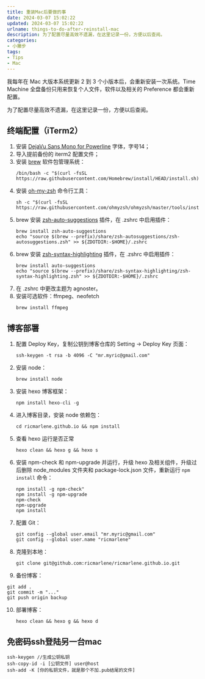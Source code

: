 ```yaml
---
title: 重装Mac后要做的事
date: 2024-03-07 15:02:22
updated: 2024-03-07 15:02:22
urlname: things-to-do-after-reinstall-mac
description: 为了配置尽量高效不遗漏，在这里记录一份，方便以后查阅。
categories:
- 小撇步
tags:
- Tips
- Mac
---
```


我每年在 Mac 大版本系统更新 2 到 3 个小版本后，会重新安装一次系统。Time Machine 全盘备份只用来恢复个人文件，软件以及相关的 Preference 都会重新配置。

为了配置尽量高效不遗漏，在这里记录一份，方便以后查阅。

## 终端配置（iTerm2）

1. 安装 [DejaVu Sans Mono for Powerline](https://github.com/powerline/fonts/blob/master/DejaVuSansMono/DejaVu%20Sans%20Mono%20for%20Powerline.ttf) 字体，字号14；
2. 导入提前备份的 iterm2 配置文件；
3. 安装 [brew](https://brew.sh/) 软件包管理系统：
   ```
   /bin/bash -c "$(curl -fsSL https://raw.githubusercontent.com/Homebrew/install/HEAD/install.sh)"
   ```
4. 安装 [oh-my-zsh](https://ohmyz.sh/#install) 命令行工具：
   ```
   sh -c "$(curl -fsSL https://raw.githubusercontent.com/ohmyzsh/ohmyzsh/master/tools/install.sh)"
   ```
5. brew 安装 [zsh-auto-suggestions](https://github.com/zsh-users/zsh-autosuggestions/blob/master/INSTALL.md) 插件，在 .zshrc 中启用插件：
   ```
   brew install zsh-auto-suggestions
   echo "source $(brew --prefix)/share/zsh-autosuggestions/zsh-autosuggestions.zsh" >> ${ZDOTDIR:-$HOME}/.zshrc
   ```
6. brew 安装 [zsh-syntax-highlighting](https://github.com/zsh-users/zsh-syntax-highlighting/blob/master/INSTALL.md) 插件，在 .zshrc 中启用插件：
   ```
   brew install auto-suggestions
   echo "source $(brew --prefix)/share/zsh-syntax-highlighting/zsh-syntax-highlighting.zsh" >> ${ZDOTDIR:-$HOME}/.zshrc
   ```
7. 在 .zshrc 中更改主题为 agnoster。
8. 安装可选软件：ffmpeg、neofetch
   ```
   brew install ffmpeg
   ```


## 博客部署

1. 配置 Deploy Key，复制公钥到博客仓库的 Setting -> Deploy Key 页面：
   ```
   ssh-keygen -t rsa -b 4096 -C "mr.myric@gmail.com"
   ```
2. 安装 node：
   ```
   brew install node
   ```
3. 安装 hexo 博客框架：
   ```
   npm install hexo-cli -g
   ```
4. 进入博客目录，安装 node 依赖包：
   ```
   cd ricmarlene.github.io && npm install
   ```
5. 查看 hexo 运行是否正常 
   ```
   hexo clean && hexo g && hexo s
   ```
6. 安装 npm-check 和 npm-upgrade 并运行，升级 hexo 及相关组件，升级过后删除 node_modules 文件夹和 package-lock.json 文件，重新运行 ``npm install`` 命令：
   ```
   npm install -g npm-check"
   npm install -g npm-upgrade
   npm-check
   npm-upgrade
   npm install
   ```
7. 配置 Git：
   ```
   git config --global user.email "mr.myric@gmail.com"
   git config --global user.name "ricmarlene"
   ```
8. 克隆到本地：
   ```
   git clone git@github.com:ricmarlene/ricmarlene.github.io.git
   ```
9.  备份博客：
   ```
   git add .
   git commit -m "..."
   git push origin backup
   ```
10. 部署博客：
    ```
    hexo clean && hexo g && hexo d
    ```
   
   
## 免密码ssh登陆另一台mac

```免密
ssh-keygen //生成公钥私钥
ssh-copy-id -i [公钥文件] user@host
ssh-add -K [你的私钥文件，就是那个不加.pub结尾的文件] 
```